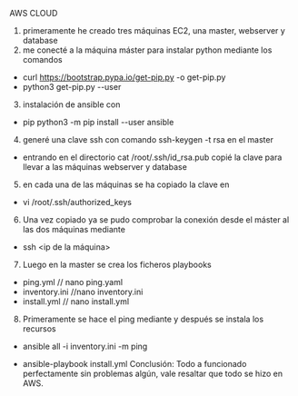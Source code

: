 AWS CLOUD
1. primeramente he creado tres máquinas EC2, una master, webserver y database
2. me conecté a la máquina máster para instalar python mediante los comandos
  - curl https://bootstrap.pypa.io/get-pip.py -o get-pip.py
  - python3 get-pip.py --user
3. instalación de ansible con 
  - pip python3 -m pip install --user ansible
4. generé una clave ssh con comando ssh-keygen -t rsa en el master
  - entrando en el directorio cat /root/.ssh/id_rsa.pub copié la clave para llevar a las máquinas webserver y database
5. en cada una de las máquinas se ha copiado la clave en 
  - vi /root/.ssh/authorized_keys
6. Una vez copiado ya se pudo comprobar la conexión desde el máster al las dos máquinas mediante
  - ssh <ip de la máquina>
7. Luego en la master se crea los ficheros playbooks
  - ping.yml  // nano ping.yaml
  - inventory.ini  //nano inventory.ini
  - install.yml // nano install.yml
8. Primeramente se hace el ping mediante y después se instala los recursos
  - ansible all -i inventory.ini -m ping

    
  - ansible-playbook install.yml
Conclusión:
Todo a funcionado perfectamente sin problemas algún, vale resaltar que todo se hizo en AWS.
